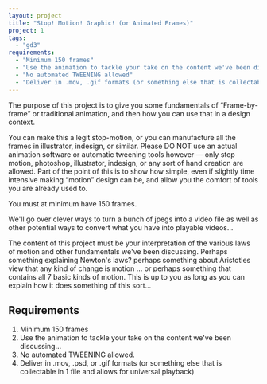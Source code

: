 ```yaml
---
layout: project
title: "Stop! Motion! Graphic! (or Animated Frames)"
project: 1
tags:
  - "gd3"
requirements:
  - "Minimum 150 frames"
  - "Use the animation to tackle your take on the content we've been discussing"
  - "No automated TWEENING allowed"
  - "Deliver in .mov, .gif formats (or something else that is collectable in 1 file and allows for universal playback)"
---
```


The purpose of this project is to give you some fundamentals of “Frame-by-frame” or traditional animation, and then how you can use that in a design context.

You can make this a legit stop-motion, or you can manufacture all the frames in illustrator, indesign, or similar. Please DO NOT use an actual animation software or automatic tweening tools however — only stop motion, photoshop, illustrator, indesign, or any sort of hand creation are allowed. Part of the point of this is to show how simple, even if slightly time intensive making “motion” design can be, and allow you the comfort of tools you are already used to.

You must at minimum have 150 frames.

We'll go over clever ways to turn a bunch of jpegs into a video file as well as other potential ways to convert what you have into playable videos…

The content of this project must be your interpretation of the various laws of motion and other fundamentals we've been discussing. Perhaps something explaining Newton's laws? perhaps something about Aristotles view that any kind of change is motion … or perhaps something that contains all 7 basic kinds of motion. This is up to you as long as you can explain how it does something of this sort…

## Requirements
1. Minimum 150 frames
2. Use the animation to tackle your take on the content we've been discussing…
3. No automated TWEENING allowed.
4. Deliver in .mov, .psd, or .gif formats (or something else that is collectable in 1 file and allows for universal playback)

